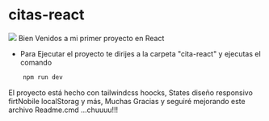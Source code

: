 # citas-react
![](https://desarrolloweb.com/storage/manual_images/7AtF20UBGzL4QneWOLjGGp0YqEwZv8mjfpwse0VE.png)
Bien Venidos a mi primer proyecto en React 
- Para Ejecutar el proyecto te dirijes a la carpeta "cita-react" y ejecutas el comando 
``` bash
    npm run dev
```
El proyecto está hecho con tailwindcss hoocks, States diseño responsivo firtNobile localStorag y más,
Muchas Gracias y seguiré mejorando este archivo Readme.cmd ...chuuuu!!!
